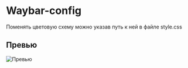 # Waybar-config
Поменять цветовую схему можно указав путь к ней в файле style.css

## Превью
![Превью](https://i.ibb.co/q3B8pwsR/image.png)
